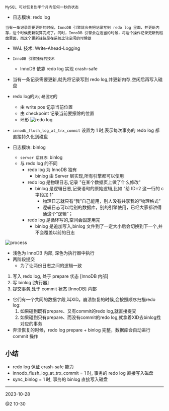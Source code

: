 ```
MySQL 可以恢复到半个月内任何一秒的状态
```

- 日志模块: redo log
```
当有一条记录需要更新的时候，InnoDB 引擎就会先把记录写到 redo log 里面，并更新内存，这个时候更新就算完成了。同时，InnoDB 引擎会在适当的时候，将这个操作记录更新到磁盘里面，而这个更新往往是在系统比较空闲的时候做
```
  - WAL 技术: Write-Ahead-Logging
  - `InnoDB 引擎独有的技术`
    - InnoDB 依靠 redo log 实现 crash-safe
  - 当有一条记录需要更新,就先将记录写到 redo log,并更新内存,空闲后再写入磁盘
  - redo log的`大小是固定`的
    - 由 write pos 记录当前位置
    - 由 checkpoint 记录当前要擦除的位置
    - 环形
![redo log](https://static001.geekbang.org/resource/image/16/a7/16a7950217b3f0f4ed02db5db59562a7.png?wh=1142*856)
  - `innodb_flush_log_at_trx_commit` 设置为 1 时,表示每次事务的 redo log 都直接持久化到磁盘

- 日志模块: binlog
  - `server 层日志`: binlog
  - 与 redo log 的不同
    - redo log 为 InnoDB 独有
      - binlog 由 Server 层实现,所有引擎都可以使用
    - redo log 是物理日志,记录 "在某个数据页上做了什么修改"
      - binlog 是逻辑日志,记录语句的原始逻辑,比如 "给 ID=2 这一行的 c 字段加 1"
        - 物理日志就只有“我”自己能用，别人没有共享我的“物理格式”
        - 逻辑日志可以给别的数据库，别的引擎使用，已经大家都讲得通这个“逻辑”；
    - redo log 是循环写的,空间会固定用完
      - binlog 是追加写入,binlog 文件到了一定大小后会切换到下一个,并不会覆盖以前的日志

![process](https://static001.geekbang.org/resource/image/2e/be/2e5bff4910ec189fe1ee6e2ecc7b4bbe.png?wh=1142*1522)
  - 浅色为 InnoDB 内部, 深色为执行器中执行
- 两阶段提交
  - 为了让两份日志之间的逻辑一致
1. 写入 redo log, 处于 prepare 状态 [InnoDB 内部]
2. 写 binlog [执行器]
3. 提交事务,处于 commit 状态 [InnoDB] 内部
- 它们有一个共同的数据字段,叫XID。崩溃恢复的时候,会按照顺序扫描redo log:
  1. 如果碰到既有prepare、又有commit的redo log,就直接提交
  2. 如果碰到只有prepare、而没有commit的redo log,就拿着XID去binlog找对应的事务
- 奔溃恢复的时候，redo log prepare + binlog 完整，数据库会自动进行 commit 操作

## 小结
- redo log 保证 crash-safe 能力
- innodb_flush_log_at_trx_commit = 1 时, 事务的 redo log 直接写入磁盘
- sync_binlog = 1 时, 事务的 binlog 直接写入磁盘

---
2023-10-28

@2 10-30